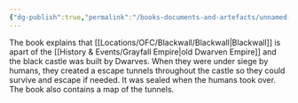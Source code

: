 ```yaml
---
{"dg-publish":true,"permalink":"/books-documents-and-artefacts/unnamed-book-on-the-history-of-the-black-tower/","updated":"2025-08-11T11:53:31.299+01:00"}
---
```


The book explains that [[Locations/OFC/Blackwall/Blackwall\|Blackwall]] is apart of the [[History & Events/Grayfall Empire\|old Dwarven Empire]] and the black castle was built by Dwarves. When they were under siege by humans, they created a escape tunnels throughout the castle so they could survive and escape if needed. It was sealed when the humans took over. The book also contains a map of the tunnels.